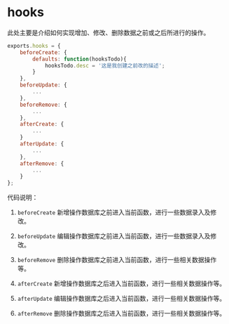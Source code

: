 # hooks

此处主要是介绍如何实现增加、修改、删除数据之前或之后所进行的操作。

```js
exports.hooks = {
    beforeCreate: {
        defaults: function(hooksTodo){
            hooksTodo.desc = '这是我创建之前改的描述';
        }
    },
    beforeUpdate: {
        ...
    },
    beforeRemove: {
        ...
    },
    afterCreate: {
        ...
    }
    afterUpdate: {
        ...
    },
    afterRemove: {
        ...
    }
};
```
代码说明：
1. `beforeCreate` 新增操作数据库之前进入当前函数，进行一些数据录入及修改。

2. `beforeUpdate` 编辑操作数据库之前进入当前函数，进行一些数据录入及修改。

3. `beforeRemove` 删除操作数据库之前进入当前函数，进行一些相关数据操作等。

4. `afterCreate` 新增操作数据库之后进入当前函数，进行一些相关数据操作等。

5. `afterUpdate` 编辑操作数据库之后进入当前函数，进行一些相关数据操作等。

6. `afterRemove` 删除操作数据库之后进入当前函数，进行一些相关数据操作等。



